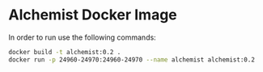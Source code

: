 # Alchemist Docker Image

In order to run use the following commands:

```bash
docker build -t alchemist:0.2 .
docker run -p 24960-24970:24960-24970 --name alchemist alchemist:0.2
```
